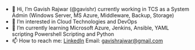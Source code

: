 - 👋 Hi, I’m Gavish Rajwar (@gavishr) currently working in TCS as a System Admin (Windows Server, MS Azure, Middleware, Backup, Storage)
- 👀 I’m interested in Cloud Technologies and DevOps
- 🌱 I’m currently learning Microsoft Azure, Jenkins, Ansible, YAML scripting Powershell Scripting and Python
- 📫 How to reach me: [LinkedIn](https://www.linkedin.com/in/gavish-rajwar-12bb08140/) Email: gavishrajwar@gmail.com

<!---
gavishr/gavishr is a ✨ special ✨ repository because its `README.md` (this file) appears on your GitHub profile.
You can click the Preview link to take a look at your changes.
--->
